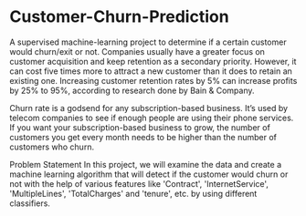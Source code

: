 # Customer-Churn-Prediction
A supervised machine-learning project to determine if a certain customer would churn/exit or not.
Companies usually have a greater focus on customer acquisition and keep retention as a secondary priority. However, it can cost five times more to attract a new customer than it does to retain an existing one. Increasing customer retention rates by 5% can increase profits by 25% to 95%, according to research done by Bain & Company.

Churn rate is a godsend for any subscription-based business. It’s used by telecom companies to see if enough people are using their phone services. If you want your subscription-based business to grow, the number of customers you get every month needs to be higher than the number of customers who churn.

Problem Statement
In this project, we will examine the data and create a machine learning algorithm that will detect if the customer would churn or not with the help of various features like 'Contract', 'InternetService', 'MultipleLines', 'TotalCharges' and 'tenure', etc. by using different classifiers.
